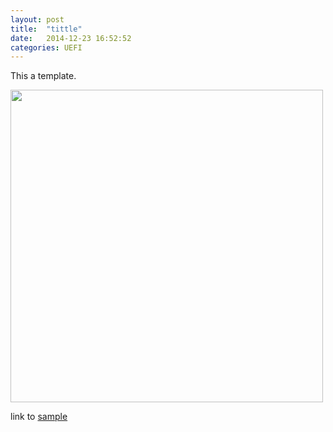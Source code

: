```yaml
---
layout: post
title:  "tittle"
date:   2014-12-23 16:52:52
categories: UEFI
---
```

This a template.

<img src="" style="width: 500px;">

link to [sample][samplelk]  

[samplelk]:      http://sample.com

